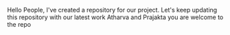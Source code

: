 Hello People,
I've created a repository for our project.
Let's keep updating this repository with our latest work
Atharva and Prajakta you are welcome to the repo

